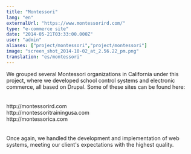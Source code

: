 ```yaml
---
title: "Montessori"
lang: "en"
externalUrl: "https://www.montessorird.com/"
type: "e-commerce site"
date: "2014-05-21T03:33:00.000Z"
user: "admin"
aliases: ["project/montessori","project/montessori"]
image: "screen_shot_2014-10-02_at_2.56.22_pm.png"
translation: "es/montessori"
---
```


<p>We grouped several Montessori organizations in California under this project, where we developed school control systems and electronic commerce, all based on Drupal. Some of these sites can be found here:<br><br><br> http://montessorird.com<br> http://montessoritrainingusa.com<br> http://montessorica.com<br> <br><br> Once again, we handled the development and implementation of web systems, meeting our client's expectations with the highest quality.</p>